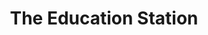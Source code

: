 ---
title: "The Education Station"
url: /west-melbourne/the-education-station/
shop: office supplies
---